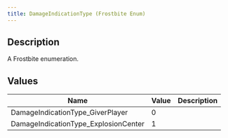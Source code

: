 ```yaml
---
title: DamageIndicationType (Frostbite Enum)
---
```

## Description

A Frostbite enumeration.

## Values

| Name                                  | Value | Description |
| ------------------------------------- | ----- | ----------- |
| DamageIndicationType\_GiverPlayer     | 0     |             |
| DamageIndicationType\_ExplosionCenter | 1     |             |
